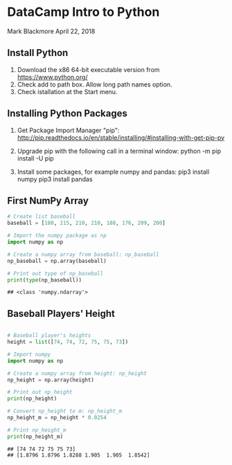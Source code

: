 DataCamp Intro to Python
================
Mark Blackmore
April 22, 2018

Install Python
--------------

1.  Download the x86 64-bit executable version from <https://www.python.org/>
2.  Check add to path box. Allow long path names option.
3.  Check istallation at the Start menu.

Installing Python Packages
--------------------------

1.  Get Package Import Manager "pip": <http://pip.readthedocs.io/en/stable/installing/#installing-with-get-pip-py>

2.  Upgrade pip with the following call in a terminal window: python -m pip install -U pip

3.  Install some packages, for example numpy and pandas: pip3 install numpy pip3 install pandas

First NumPy Array
-----------------

``` python
# Create list baseball
baseball = [180, 215, 210, 210, 188, 176, 209, 200]

# Import the numpy package as np
import numpy as np

# Create a numpy array from baseball: np_baseball
np_baseball = np.array(baseball)

# Print out type of np_baseball
print(type(np_baseball))
```

    ## <class 'numpy.ndarray'>

Baseball Players' Height
------------------------

``` python

# Baseball player's heights
height = list([74, 74, 72, 75, 75, 73])

# Import numpy
import numpy as np

# Create a numpy array from height: np_height
np_height = np.array(height)

# Print out np_height
print(np_height)

# Convert np_height to m: np_height_m
np_height_m = np_height * 0.0254

# Print np_height_m
print(np_height_m)
```

    ## [74 74 72 75 75 73]
    ## [1.8796 1.8796 1.8288 1.905  1.905  1.8542]
